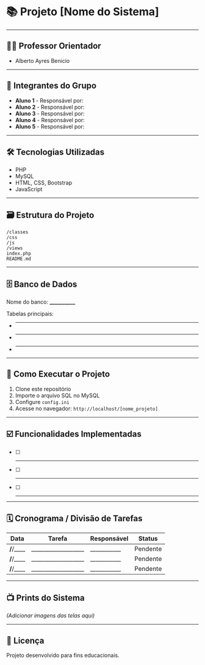 # 📚 Projeto [Nome do Sistema]

---

## 👨‍🏫 Professor Orientador
- Alberto Ayres Benicio 

---

## 👫 Integrantes do Grupo
- **Aluno 1** - Responsável por: 
- **Aluno 2** - Responsável por: 
- **Aluno 3** - Responsável por: 
- **Aluno 4** - Responsável por: 
- **Aluno 5** - Responsável por: 

---

## 🛠️ Tecnologias Utilizadas
- PHP  
- MySQL  
- HTML, CSS, Bootstrap  
- JavaScript  

---

## 🗃️ Estrutura do Projeto
```
/classes        
/css            
/js             
/views          
index.php       
README.md       
```

---

## 🗄️ Banco de Dados
Nome do banco: **__________**

Tabelas principais:
- __________  
- __________  
- __________  

---

## 🚀 Como Executar o Projeto
1. Clone este repositório  
2. Importe o arquivo SQL no MySQL  
3. Configure `config.ini`  
4. Acesse no navegador: `http://localhost/[nome_projeto]`

---

## ☑️ Funcionalidades Implementadas
- [ ] __________  
- [ ] __________  
- [ ] __________  

---

## 🗓️ Cronograma / Divisão de Tarefas
| Data       | Tarefa              | Responsável | Status     |
|------------|---------------------|-------------|------------|
| __/__/____ | ___________________ | ___________ | Pendente   |
| __/__/____ | ___________________ | ___________ | Pendente   |
| __/__/____ | ___________________ | ___________ | Pendente   |

---

## 📺 Prints do Sistema
*(Adicionar imagens das telas aqui)*

---

## 📜 Licença
Projeto desenvolvido para fins educacionais.

